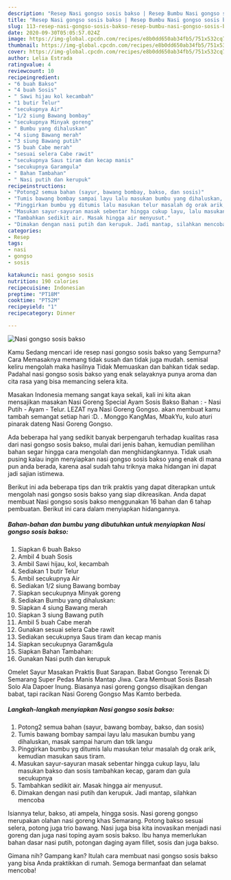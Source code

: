 ```yaml
---
description: "Resep Nasi gongso sosis bakso | Resep Bumbu Nasi gongso sosis bakso Yang Sedap"
title: "Resep Nasi gongso sosis bakso | Resep Bumbu Nasi gongso sosis bakso Yang Sedap"
slug: 113-resep-nasi-gongso-sosis-bakso-resep-bumbu-nasi-gongso-sosis-bakso-yang-sedap
date: 2020-09-30T05:05:57.024Z
image: https://img-global.cpcdn.com/recipes/e8b0dd650ab34fb5/751x532cq70/nasi-gongso-sosis-bakso-foto-resep-utama.jpg
thumbnail: https://img-global.cpcdn.com/recipes/e8b0dd650ab34fb5/751x532cq70/nasi-gongso-sosis-bakso-foto-resep-utama.jpg
cover: https://img-global.cpcdn.com/recipes/e8b0dd650ab34fb5/751x532cq70/nasi-gongso-sosis-bakso-foto-resep-utama.jpg
author: Lelia Estrada
ratingvalue: 4
reviewcount: 10
recipeingredient:
- "6 buah Bakso"
- "4 buah Sosis"
- " Sawi hijau kol kecambah"
- "1 butir Telur"
- "secukupnya Air"
- "1/2 siung Bawang bombay"
- "secukupnya Minyak goreng"
- " Bumbu yang dihaluskan"
- "4 siung Bawang merah"
- "3 siung Bawang putih"
- "5 buah Cabe merah"
- "sesuai selera Cabe rawit"
- "secukupnya Saus tiram dan kecap manis"
- "secukupnya Garamgula"
- " Bahan Tambahan"
- " Nasi putih dan kerupuk"
recipeinstructions:
- "Potong2 semua bahan (sayur, bawang bombay, bakso, dan sosis)"
- "Tumis bawang bombay sampai layu lalu masukan bumbu yang dihaluskan, masak sampai harum dan tdk langu"
- "Pinggirkan bumbu yg ditumis lalu masukan telur masalah dg orak arik, kemudian masukan saus tiram."
- "Masukan sayur-sayuran masak sebentar hingga cukup layu, lalu masukan bakso dan sosis tambahkan kecap, garam dan gula secukupnya"
- "Tambahkan sedikit air. Masak hingga air menyusut."
- "Dimakan dengan nasi putih dan kerupuk. Jadi mantap, silahkan mencoba"
categories:
- Resep
tags:
- nasi
- gongso
- sosis

katakunci: nasi gongso sosis 
nutrition: 190 calories
recipecuisine: Indonesian
preptime: "PT18M"
cooktime: "PT52M"
recipeyield: "1"
recipecategory: Dinner

---
```



![Nasi gongso sosis bakso](https://img-global.cpcdn.com/recipes/e8b0dd650ab34fb5/751x532cq70/nasi-gongso-sosis-bakso-foto-resep-utama.jpg)

Kamu Sedang mencari ide resep nasi gongso sosis bakso yang Sempurna? Cara Memasaknya memang tidak susah dan tidak juga mudah. semisal keliru mengolah maka hasilnya Tidak Memuaskan dan bahkan tidak sedap. Padahal nasi gongso sosis bakso yang enak selayaknya punya aroma dan cita rasa yang bisa memancing selera kita.

Masakan Indonesia memang sangat kaya sekali, kali ini kita akan mensajikan masakan Nasi Goreng Special Ayam Sosis Bakso Bahan : - Nasi Putih - Ayam - Telur. LEZAT nya Nasi Goreng Gongso. akan membuat kamu tambah semangat setiap hari :D. . Monggo KangMas, MbakYu, kulo aturi pinarak dateng Nasi Goreng Gongso.

Ada beberapa hal yang sedikit banyak berpengaruh terhadap kualitas rasa dari nasi gongso sosis bakso, mulai dari jenis bahan, kemudian pemilihan bahan segar hingga cara mengolah dan menghidangkannya. Tidak usah pusing kalau ingin menyiapkan nasi gongso sosis bakso yang enak di mana pun anda berada, karena asal sudah tahu triknya maka hidangan ini dapat jadi sajian istimewa.


Berikut ini ada beberapa tips dan trik praktis yang dapat diterapkan untuk mengolah nasi gongso sosis bakso yang siap dikreasikan. Anda dapat membuat Nasi gongso sosis bakso menggunakan 16 bahan dan 6 tahap pembuatan. Berikut ini cara dalam menyiapkan hidangannya.

<!--inarticleads1-->

##### Bahan-bahan dan bumbu yang dibutuhkan untuk menyiapkan Nasi gongso sosis bakso:

1. Siapkan 6 buah Bakso
1. Ambil 4 buah Sosis
1. Ambil  Sawi hijau, kol, kecambah
1. Sediakan 1 butir Telur
1. Ambil secukupnya Air
1. Sediakan 1/2 siung Bawang bombay
1. Siapkan secukupnya Minyak goreng
1. Sediakan  Bumbu yang dihaluskan:
1. Siapkan 4 siung Bawang merah
1. Siapkan 3 siung Bawang putih
1. Ambil 5 buah Cabe merah
1. Gunakan sesuai selera Cabe rawit
1. Sediakan secukupnya Saus tiram dan kecap manis
1. Siapkan secukupnya Garam&amp;gula
1. Siapkan  Bahan Tambahan:
1. Gunakan  Nasi putih dan kerupuk


Omelet Sayur Masakan Praktis Buat Sarapan. Babat Gongso Terenak Di Semarang Super Pedas Manis Mantap Jiwa. Cara Membuat Sosis Basah Solo Ala Dapoer Inung. Biasanya nasi goreng gongso disajikan dengan babat, tapi racikan Nasi Goreng Gongso Mas Kamto berbeda. 

<!--inarticleads2-->

##### Langkah-langkah menyiapkan Nasi gongso sosis bakso:

1. Potong2 semua bahan (sayur, bawang bombay, bakso, dan sosis)
1. Tumis bawang bombay sampai layu lalu masukan bumbu yang dihaluskan, masak sampai harum dan tdk langu
1. Pinggirkan bumbu yg ditumis lalu masukan telur masalah dg orak arik, kemudian masukan saus tiram.
1. Masukan sayur-sayuran masak sebentar hingga cukup layu, lalu masukan bakso dan sosis tambahkan kecap, garam dan gula secukupnya
1. Tambahkan sedikit air. Masak hingga air menyusut.
1. Dimakan dengan nasi putih dan kerupuk. Jadi mantap, silahkan mencoba


Isiannya telur, bakso, ati ampela, hingga sosis. Nasi goreng gongso merupakan olahan nasi goreng khas Semarang. Potong bakso sesuai selera, potong juga trio bawang. Nasi juga bisa kita inovasikan menjadi nasi goreng dan juga nasi toping ayam sosis bakso. Ibu hanya memerlukan bahan dasar nasi putih, potongan daging ayam fillet, sosis dan juga bakso. 

Gimana nih? Gampang kan? Itulah cara membuat nasi gongso sosis bakso yang bisa Anda praktikkan di rumah. Semoga bermanfaat dan selamat mencoba!
